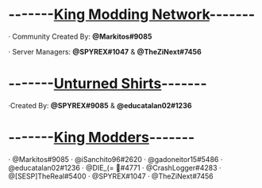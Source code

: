 <h1><strong>-------<ins>King Modding Network</ins>-------</strong></h1>

· Community Created By: <b>@Markitos#9085</b>

· Server Managers: <b>@SPYREX#1047</b> & <b>@TheZiNext#7456</b>

<h1><strong>-------<ins>Unturned Shirts</ins>-------</strong></h1>

·Created By: <b>@SPYREX#9085</b> & <b>@educatalan02#1236</b>


<h1><strong>-------<ins>King Modders</ins>-------</strong></h1>

· @Markitos#9085
· @iSanchito96#2620
· @gadoneitor15#5486
· @educatalan02#1236
· @DIE_(= 🐻#4771
· @CrashLogger#4283
· @[SESP]TheReal#5400
· @SPYREX#1047
· @TheZiNext#7456
